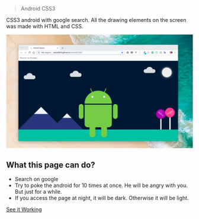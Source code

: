 > Android CSS3

CSS3 android with google search.
All the drawing elements on the screen was made with HTML and CSS.

![elementary](https://raw.githubusercontent.com/csilva2810/AndroidCSS3/master/demo-image.png)

## What this page can do?

- Search on google
- Try to poke the android for 10 times at once. He will be angry with you. But just for a while.
- If you access the page at night, it will be dark. Otherwise it will be light.

[See it Working](http://csilva2810.github.io/AndroidCSS3/)
